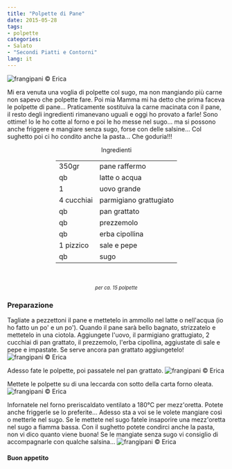 ```yaml
---
title: "Polpette di Pane"
date: 2015-05-28
tags:
- polpette
categories:
- Salato
- "Secondi Piatti e Contorni"
lang: it
---
```

![](../2015-05-28-polpette-di-pane/header.jpg "frangipani © Erica")

Mi era venuta una voglia di polpette col sugo, ma non mangiando più carne non sapevo che polpette fare. Poi mia Mamma mi ha detto che prima faceva le polpette di pane... Praticamente sostituiva la carne macinata con il pane, il resto degli ingredienti rimanevano uguali e oggi ho provato a farle! Sono ottime! Io le ho cotte al forno e poi le ho messe nel sugo... ma si possono anche friggere e mangiare senza sugo, forse con delle salsine... Col sughetto poi ci ho condito anche la pasta... Che goduria!!!


<div id="wrapper" style="text-align: center">
  <div id="yourdiv" style="display: inline-block;">
    <div class="ingredients">
      <div class="ingredients-title">Ingredienti</div>
      <table>
        <tbody>
          <tr>
            <td>350gr</td>
            <td>pane raffermo</td>
          </tr>
          <tr>
            <td>qb</td>
            <td>latte o acqua</td>
          </tr>
          <tr>
            <td>1</td>
            <td>uovo grande</td>
          </tr>
          <tr>
            <td>4 cucchiai</td>
            <td>parmigiano grattugiato</td>
          </tr>
          <tr>
            <td>qb</td>
            <td>pan grattato</td>
          </tr>
          <tr>
            <td>qb</td>
            <td>prezzemolo</td>
          </tr>
          <tr>
            <td>qb</td>
            <td>erba cipollina</td>
          </tr>
          <tr>
            <td>1 pizzico</td>
            <td>sale e pepe</td>
          </tr>
          <tr>
            <td>qb</td>
            <td>sugo</td>
          </tr>
        </tbody>
      </table>
      <br></br>
      <i class="pull-right" style="font-size: 80%;">per ca. 15 polpette</i>
    </div>
  </div>
</div>


<h3>
  <font color="grey">
    <i class="fa-solid fa-gears"></i>
  </font> Preparazione
</h3>

Tagliate a pezzettoni il pane e mettetelo in ammollo nel latte o nell'acqua (io ho fatto un po' e un po'). Quando il pane sarà bello bagnato, strizzatelo e mettetelo in una ciotola. Aggiungete l'uovo, il parmigiano grattugiato, 2 cucchiai di pan grattato, il prezzemolo, l'erba cipollina, aggiustate di sale e pepe e impastate. Se serve ancora pan grattato aggiungetelo!
![](../2015-05-28-polpette-di-pane/impasto.jpg "frangipani © Erica")

Adesso fate le polpette, poi passatele nel pan grattato.
![](../2015-05-28-polpette-di-pane/polpette.jpg "frangipani © Erica")

Mettete le polpette su di una leccarda con sotto della carta forno oleata.
![](../2015-05-28-polpette-di-pane/teglia.jpg "frangipani © Erica")

Infornatele nel forno preriscaldato ventilato a 180°C per mezz'oretta. Potete anche friggerle se lo preferite... Adesso sta a voi se le volete mangiare così o metterle nel sugo. Se le mettete nel sugo fatele insaporire una mezz'oretta nel sugo a fiamma bassa. Con il sughetto potete condirci anche la pasta, non vi dico quanto viene buona! Se le mangiate senza sugo vi consiglio di accompagnarle con qualche salsina...
![](../2015-05-28-polpette-di-pane/risultato.jpg "frangipani © Erica")

<h4>Buon appetito
  <font color="red">
    <i class="fa-regular fa-face-smile"></i>
  </font>
</h4>

